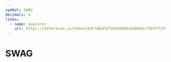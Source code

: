 ```yaml
---
symbol: SWAG
decimals: 4
links:
  - name: explorer
    url: https://etherscan.io/token/0xF7dEaF8f20546880cE40441c7bF47733006af98c
---
```


# SWAG
